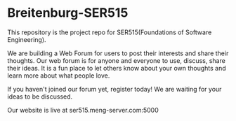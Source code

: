 # Breitenburg-SER515
This repository is the project repo for SER515(Foundations of Software Engineering). 

We are building a Web Forum for users to post their interests and share their thoughts. Our web forum is for anyone and everyone to use, discuss, share their ideas. It is a fun place to let others know about your own thoughts and learn more about what people love. 

If you haven't joined our forum yet, register today! We are waiting for your ideas to be discussed.

Our website is live at ser515.meng-server.com:5000

